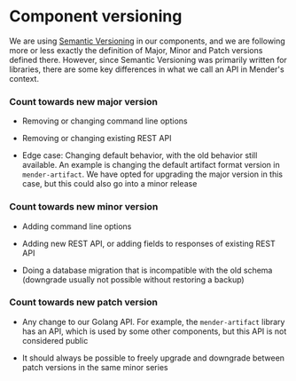 Component versioning
====================

We are using [Semantic Versioning](https://semver.org/) in our components, and
we are following more or less exactly the definition of Major, Minor and Patch
versions defined there. However, since Semantic Versioning was primarily written
for libraries, there are some key differences in what we call an API in Mender's
context.

### Count towards new major version

* Removing or changing command line options

* Removing or changing existing REST API

* Edge case: Changing default behavior, with the old behavior still
  available. An example is changing the default artifact format version in
  `mender-artifact`. We have opted for upgrading the major version in this case,
  but this could also go into a minor release

### Count towards new minor version

* Adding command line options

* Adding new REST API, or adding fields to responses of existing REST API

* Doing a database migration that is incompatible with the old schema (downgrade
  usually not possible without restoring a backup)

### Count towards new patch version

* Any change to our Golang API. For example, the `mender-artifact` library has
  an API, which is used by some other components, but this API is not considered
  public

* It should always be possible to freely upgrade and downgrade between patch
  versions in the same minor series
